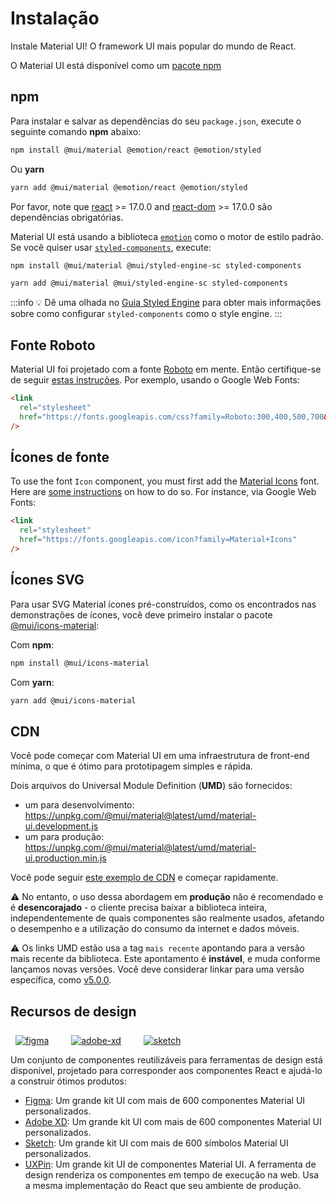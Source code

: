 # Instalação

<p class="description">Instale Material UI! O framework UI mais popular do mundo de React.</p>

O Material UI está disponível como um [pacote npm](https://www.npmjs.com/package/@mui/material)

## npm

Para instalar e salvar as dependências do seu `package.json`, execute o seguinte comando **npm** abaixo:

```sh
npm install @mui/material @emotion/react @emotion/styled
```

Ou **yarn**

```sh
yarn add @mui/material @emotion/react @emotion/styled
```

<!-- #react-peer-version -->

Por favor, note que [react](https://www.npmjs.com/package/react) >= 17.0.0 and [react-dom](https://www.npmjs.com/package/react-dom) >= 17.0.0 são dependências obrigatórias.

Material UI está usando a biblioteca [`emotion`](https://emotion.sh/docs/introduction) como o motor de estilo padrão. <br>
Se você quiser usar [`styled-components`](https://styled-components.com/), execute:

```sh
npm install @mui/material @mui/styled-engine-sc styled-components
```

```sh
yarn add @mui/material @mui/styled-engine-sc styled-components
```

:::info
💡 Dê uma olhada no [Guia Styled Engine](/material-ui/guides/styled-engine/) para obter mais informações sobre como configurar `styled-components` como o style engine.
:::

## Fonte Roboto

Material UI foi projetado com a fonte [Roboto](https://fonts.google.com/specimen/Roboto) em mente. Então certifique-se de seguir [estas instruções](/material-ui/react-typography/#general). Por exemplo, usando o Google Web Fonts:

```html
<link
  rel="stylesheet"
  href="https://fonts.googleapis.com/css?family=Roboto:300,400,500,700&display=swap"
/>
```

## Ícones de fonte

To use the font `Icon` component, you must first add the [Material Icons](https://fonts.google.com/icons?icon.set=Material+Icons) font. Here are [some instructions](/material-ui/icons/#icon-font-icons) on how to do so. For instance, via Google Web Fonts:

```html
<link
  rel="stylesheet"
  href="https://fonts.googleapis.com/icon?family=Material+Icons"
/>
```

## Ícones SVG

Para usar SVG Material ícones pré-construídos, como os encontrados nas demonstrações de ícones, você deve primeiro instalar o pacote [@mui/icons-material](https://www.npmjs.com/package/@mui/icons-material):

<!-- #default-branch-switch -->

Com **npm**:

```sh
npm install @mui/icons-material
```

Com **yarn**:

```sh
yarn add @mui/icons-material
```

## CDN

Você pode começar com Material UI em uma infraestrutura de front-end mínima, o que é ótimo para prototipagem simples e rápida.

Dois arquivos do Universal Module Definition (**UMD**) são fornecidos:

- um para desenvolvimento: https://unpkg.com/@mui/material@latest/umd/material-ui.development.js
- um para produção: https://unpkg.com/@mui/material@latest/umd/material-ui.production.min.js

Você pode seguir [este exemplo de CDN](https://github.com/mui/material-ui/tree/master/examples/cdn) e começar rapidamente.

⚠️ No entanto, o uso dessa abordagem em **produção** não é recomendado e é **desencorajado** - o cliente precisa baixar a biblioteca inteira, independentemente de quais componentes são realmente usados, afetando o desempenho e a utilização do consumo da internet e dados móveis.


⚠️  Os links UMD estão usa a tag `mais recente` apontando para a versão mais recente da biblioteca. Este apontamento é **instável**, e muda conforme lançamos novas versões. Você deve considerar linkar para uma versão específica, como [v5.0.0](https://unpkg.com/@mui/material@5.0.0/umd/material-ui.development.js).

## Recursos de design

<a href="https://mui.com/store/items/figma-react/?utm_source=docs&utm_medium=referral&utm_campaign=installation-figma" style="margin-left: 8px; margin-top: 8px; display: inline-block;"><img src="/static/images/download-figma.svg" alt="figma" /></a>
<a href="https://mui.com/store/items/adobe-xd-react/?utm_source=docs&utm_medium=referral&utm_campaign=installation-adobe-xd" style="margin-left: 32px; margin-top: 8px; display: inline-block;"><img src="/static/images/download-adobe-xd.svg" alt="adobe-xd" /></a>
<a href="https://mui.com/store/items/sketch-react/?utm_source=docs&utm_medium=referral&utm_campaign=installation-sketch" style="margin-left: 32px; margin-top: 8px; display: inline-block;"><img src="/static/images/download-sketch.svg" alt="sketch" /></a>

Um conjunto de componentes reutilizáveis para ferramentas de design está disponível, projetado para corresponder aos componentes React e ajudá-lo a construir ótimos produtos:

- [Figma](https://mui.com/store/items/figma-react/?utm_source=docs&utm_medium=referral&utm_campaign=installation-figma): Um grande kit UI com mais de 600 componentes Material UI personalizados.
- [Adobe XD](https://mui.com/store/items/adobe-xd-react/?utm_source=docs&utm_medium=referral&utm_campaign=installation-adobe-xd): Um grande kit UI com mais de 600 componentes Material UI personalizados.
- [Sketch](https://mui.com/store/items/sketch-react/?utm_source=docs&utm_medium=referral&utm_campaign=installation-sketch): Um grande kit UI com mais de 600 símbolos Material UI personalizados.
- [UXPin](https://www.uxpin.com/merge/mui-library):  Um grande kit UI de componentes Material UI. A ferramenta de design renderiza os componentes em tempo de execução na web. Usa a mesma implementação do React que seu ambiente de produção.
